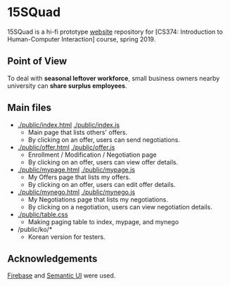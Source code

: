 # 15SQuad

15SQuad is a hi-fi prototype [website](https://squad-67b43.firebaseapp.com/) repository for [CS374: Introduction to Human-Computer Interaction] course, spring 2019.


## Point of View

To deal with **seasonal leftover workforce**, small business owners nearby university can **share surplus employees**.


## Main files
- [./public/index.html](https://github.com/proseuche/15SQuad/blob/master/public/index.html)  [./public/index.js](https://github.com/proseuche/15SQuad/blob/master/public/index.js)
  * Main page that lists others' offers.
  * By clicking on an offer, users can send negotiations.
- [./public/offer.html](https://github.com/proseuche/15SQuad/blob/master/public/offer.html)  [./public/offer.js](https://github.com/proseuche/15SQuad/blob/master/public/offer.js)
  * Enrollment / Modification / Negotiation page
  * By clicking on an offer, users can view offer details.
- [./public/mypage.html](https://github.com/proseuche/15SQuad/blob/master/public/mypage.html)  [./public/mypage.js](https://github.com/proseuche/15SQuad/blob/master/public/mypage.js)
  * My Offers page that lists my offers.
  * By clicking on an offer, users can edit offer details.
- [./public/mynego.html](https://github.com/proseuche/15SQuad/blob/master/public/mynego.html)  [./public/mynego.js](https://github.com/proseuche/15SQuad/blob/master/public/mynego.js)
  * My Negotiations page that lists my negotiations.
  * By clicking on a negotiation, users can view negotiation details.
- [./public/table.css](https://github.com/proseuche/15SQuad/blob/master/public/table.css)
  * Making paging table to index, mypage, and mynego
- /public/ko/*
  * Korean version for testers.


## Acknowledgements
[Firebase](https://firebase.google.com/) and [Semantic UI](https://semantic-ui.com/) were used.
